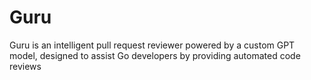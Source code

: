 # Guru

Guru is an intelligent pull request reviewer powered by a custom GPT model, designed to assist Go developers by providing automated code reviews
